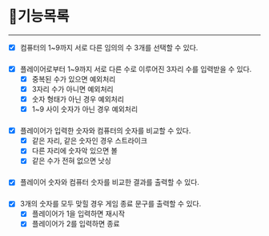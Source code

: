 # 📃기능목록

-------------------------------

- [x] 컴퓨터의 1~9까지 서로 다른 임의의 수 3개를 선택할 수 있다.
###
- [x] 플레이어로부터 1~9까지 서로 다른 수로 이루어진 3자리 수를 입력받을 수 있다.
  - [x] 중복된 수가 있으면 예외처리
  - [x] 3자리 수가 아니면 예외처리
  - [x] 숫자 형태가 아닌 경우 예외처리
  - [x] 1~9 사이 숫자가 아닌 경우 예외처리
###
- [x] 플레이어가 입력한 숫자와 컴퓨터의 숫자를 비교할 수 있다.
  - [x] 같은 자리, 같은 숫자인 경우 스트라이크
  - [x] 다른 자리에 숫자악 있으면 볼
  - [x] 같은 수가 전혀 없으면 낫싱
###
- [x] 플레이어 숫자와 컴퓨터 숫자를 비교한 결과를 출력할 수 있다.
###
- [x] 3개의 숫자를 모두 맞힐 경우 게임 종료 문구를 출력할 수 있다.
  - [x] 플레이어가 1을 입력하면 재시작
  - [x] 플레이어가 2를 입력하면 종료
